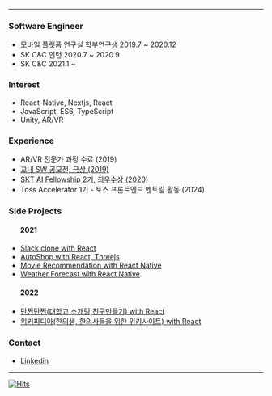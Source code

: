 <!--[![test](https://github-readme-stats.vercel.app/api?username=baesumin)](https://github.com/baesumin)-->
---
### Software Engineer
- 모바일 플랫폼 연구실 학부연구생 2019.7 ~ 2020.12
- SK C&C 인턴 2020.7 ~ 2020.9
- SK C&C 2021.1 ~


### Interest
- React-Native, Nextjs, React
- JavaScript, ES6, TypeScript
- Unity, AR/VR


### Experience
- AR/VR 전문가 과정 수료 (2019)
- [교내 SW 공모전, 금상 (2019)](https://github.com/baesumin/SmartHome)
- [SKT AI Fellowship 2기, 최우수상 (2020)](https://www.youtube.com/watch?v=USqqJFc0Nu4)
- Toss Accelerator 1기 - 토스 프론트엔드 멘토링 활동 (2024)


### Side Projects
#### &nbsp;&nbsp;&nbsp;&nbsp;&nbsp;&nbsp;&nbsp;2021
- [Slack clone with React](https://slack-clone-eb0ec.web.app/)
- [AutoShop with React, Threejs](https://smwebrepository.github.io/react-three-autoshop/)
- [Movie Recommendation with React Native](https://smwebrepository.github.io/moviesWeb/)
- [Weather Forecast with React Native](https://smwebrepository.github.io/weatherWeb/)

#### &nbsp;&nbsp;&nbsp;&nbsp;&nbsp;&nbsp;&nbsp;2022
- [단짠단짠(대학교 소개팅,친구만들기) with React](https://www.dzzdzz.me)
- [위키피디아(한의생, 한의사들을 위한 위키사이트) with React](https://www.acupedia.net)


### Contact
- [Linkedin](https://www.linkedin.com/in/baesumin)


---

[![Hits](https://hits.seeyoufarm.com/api/count/incr/badge.svg?url=https://github.com/baesumin)](https://hits.seeyoufarm.com)
